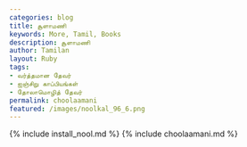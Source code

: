 ```yaml
---  
categories: blog  
title: சூளாமணி
keywords: More, Tamil, Books  
description: சூளாமணி
author: Tamilan  
layout: Ruby  
tags:     
- வர்த்தமான தேவர்
- ஐஞ்சிறு காப்பியங்கள்
- தோலாமொழித் தேவர்
permalink: choolaamani  
featured: /images/noolkal_96_6.png  
---  
```

{% include install_nool.md %} 
{% include choolaamani.md %} 
